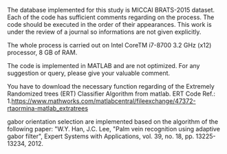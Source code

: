
The database implemented for this study is MICCAI BRATS-2015 dataset. Each of the code has sufficient comments regarding on the process. The code should be executed in the order of their appearances. This work is under the review of a journal so informations are not given explicitly. 

The whole process is carried out on Intel CoreTM i7-8700 3.2 GHz (x12) processor, 8 GB of RAM.

The code is implemented in MATLAB and are not optimized. For any suggestion or query, please give your valuable comment.

You have to download the necessary function regarding of the Extremely Randomized trees (ERT) Classifier Algorithm from matlab.
ERT Code Ref.: 1.https://www.mathworks.com/matlabcentral/fileexchange/47372-rtaormina-matlab_extratrees 


gabor orientation selection are implemented based on the algorithm of the following paper:
"W.Y. Han, J.C. Lee, "Palm vein recognition using adaptive gabor filter", Expert Systems with Applications, vol. 39, no. 18, pp. 13225-13234, 2012.
